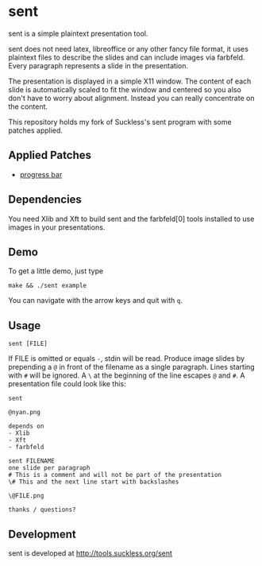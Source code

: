 # sent

sent is a simple plaintext presentation tool.

sent does not need latex, libreoffice or any other fancy file format, it uses
plaintext files to describe the slides and can include images via farbfeld.
Every paragraph represents a slide in the presentation.

The presentation is displayed in a simple X11 window. The content of each slide
is automatically scaled to fit the window and centered so you also don't have to
worry about alignment. Instead you can really concentrate on the content.

This repository holds my fork of Suckless's sent program with some patches applied.

## Applied Patches

- [progress bar](https://tools.suckless.org/sent/patches/progress-bar/)

## Dependencies

You need Xlib and Xft to build sent and the farbfeld[0] tools installed to use
images in your presentations.

## Demo

To get a little demo, just type

	make && ./sent example

You can navigate with the arrow keys and quit with `q`.


## Usage

	sent [FILE]

If FILE is omitted or equals `-`, stdin will be read. Produce image slides by
prepending a `@` in front of the filename as a single paragraph. Lines starting
with `#` will be ignored. A `\` at the beginning of the line escapes `@` and
`#`. A presentation file could look like this:

	sent
	
	@nyan.png
	
	depends on
	- Xlib
	- Xft
	- farbfeld
	
	sent FILENAME
	one slide per paragraph
	# This is a comment and will not be part of the presentation
	\# This and the next line start with backslashes
	
	\@FILE.png
	
	thanks / questions?


## Development

sent is developed at http://tools.suckless.org/sent
